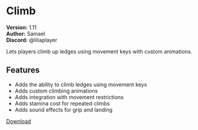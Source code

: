 # Climb

**Version:** 1.11  
**Author:** Samael  
**Discord:** @liliaplayer  

Lets players climb up ledges using movement keys with custom animations.

## Features

- Adds the ability to climb ledges using movement keys
- Adds custom climbing animations
- Adds integration with movement restrictions
- Adds stamina cost for repeated climbs
- Adds sound effects for grip and landing

[Download](https://github.com/LiliaFramework/Modules/raw/refs/heads/gh-pages/climb.zip)
